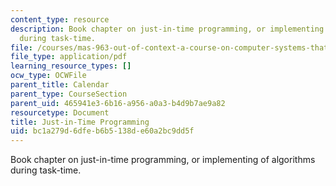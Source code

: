 ```yaml
---
content_type: resource
description: Book chapter on just-in-time programming, or implementing of algorithms
  during task-time.
file: /courses/mas-963-out-of-context-a-course-on-computer-systems-that-adapt-to-and-learn-from-context-fall-2001/bc1a279d6dfeb6b5138de60a2bc9dd5f_potter.pdf
file_type: application/pdf
learning_resource_types: []
ocw_type: OCWFile
parent_title: Calendar
parent_type: CourseSection
parent_uid: 465941e3-6b16-a956-a0a3-b4d9b7ae9a82
resourcetype: Document
title: Just-in-Time Programming
uid: bc1a279d-6dfe-b6b5-138d-e60a2bc9dd5f
---
```

Book chapter on just-in-time programming, or implementing of algorithms during task-time.


